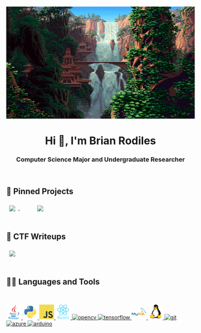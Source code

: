 <p align="center">
<img src="./assets/BannerWaterfall.gif" alt="animated" width="1500" height="300"/>
</p>

<h1 align="center">Hi 👋, I'm Brian Rodiles</h1>
<h3 align="center">Computer Science Major and Undergraduate Researcher</h3>

<br>

## 📌 Pinned Projects

<a href="https://github.com/brianrodiles/AI4ALL-ASL-Translator.git">
  <img align="center" style="margin:0.5rem" src="https://github-readme-stats.vercel.app/api/pin/?username=brianrodiles&repo=AI4ALL-ASL-Translator&title_color=ffffff&text_color=c9cacc&icon_color=4AB197&bg_color=1A2B34" />
</a> &nbsp; &nbsp; &nbsp; &nbsp; &nbsp; <a href="https://github.com/brianrodiles/Advanced-OOP-Airline.git">
  <img align="center" style="margin:0.5rem" src="https://github-readme-stats.vercel.app/api/pin/?username=brianrodiles&repo=Advanced-OOP-Airline&title_color=ffffff&text_color=c9cacc&icon_color=4AB197&bg_color=1A2B34" />
</a>

</br>

<br>

## 👾 CTF Writeups

<a href="https://github.com/brianrodiles/LACTF-23.git">
  <img align="center" style="margin:0.5rem" src="https://github-readme-stats.vercel.app/api/pin/?username=brianrodiles&repo=LACTF-23&title_color=ffffff&text_color=c9cacc&icon_color=4AB197&bg_color=1A2B34" />
</a>

</br>

<br>

## 👨‍💻 Languages and Tools

</br>
<p style: "text-align: justify">  

<!--Java--> <a href="https://www.java.com" target="_blank" rel="noreferrer"> <img src="https://raw.githubusercontent.com/devicons/devicon/master/icons/java/java-original.svg" alt="java" width="40" height="40"/> </a> <!--Python--> <a href="https://www.python.org" target="_blank" rel="noreferrer"> <img src="https://raw.githubusercontent.com/devicons/devicon/master/icons/python/python-original.svg" alt="python" width="40" height="40"/> </a> <!--JS--> <a href="https://developer.mozilla.org/en-US/docs/Web/JavaScript" target="_blank" rel="noreferrer"> <img src="https://raw.githubusercontent.com/devicons/devicon/master/icons/javascript/javascript-original.svg" alt="javascript" width="40" height="40"/> </a> <!--React--> <a href="https://reactjs.org/" target="_blank" rel="noreferrer"> <img src="https://raw.githubusercontent.com/devicons/devicon/master/icons/react/react-original-wordmark.svg" alt="react" width="40" height="40"/> </a> <!--OpenCV--> <a href="https://opencv.org/" target="_blank" rel="noreferrer"> <img src="https://www.vectorlogo.zone/logos/opencv/opencv-icon.svg" alt="opencv" width="40" height="40"/> </a> <!--Tensorflow--> <a href="https://www.tensorflow.org" target="_blank" rel="noreferrer"> <img src="https://www.vectorlogo.zone/logos/tensorflow/tensorflow-icon.svg" alt="tensorflow" width="40" height="40"/> </a> <!--MySQL--> <a href="https://www.mysql.com/" target="_blank" rel="noreferrer"> <img src="https://raw.githubusercontent.com/devicons/devicon/master/icons/mysql/mysql-original-wordmark.svg" alt="mysql" width="40" height="40"/> </a> <!--Linux--> <a href="https://www.linux.org/" target="_blank" rel="noreferrer"> <img src="https://raw.githubusercontent.com/devicons/devicon/master/icons/linux/linux-original.svg" alt="linux" width="40" height="40"/> </a>  <!--Git--> <a href="https://git-scm.com/" target="_blank" rel="noreferrer"> <img src="https://www.vectorlogo.zone/logos/git-scm/git-scm-icon.svg" alt="git" width="40" height="40"/> </a>  <!--Azure--> <a href="https://azure.microsoft.com/en-in/" target="_blank" rel="noreferrer"> <img src="https://www.vectorlogo.zone/logos/microsoft_azure/microsoft_azure-icon.svg" alt="azure" width="40" height="40"/> </a> <!--Arduino--> <a href="https://www.arduino.cc/" target="_blank" rel="noreferrer"> <img src="https://cdn.worldvectorlogo.com/logos/arduino-1.svg" alt="arduino" width="40" height="40"/> </a>
